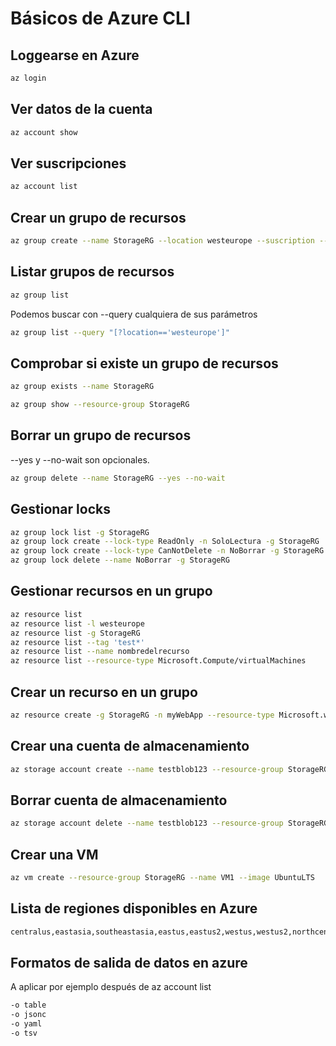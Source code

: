 # Básicos de Azure CLI

## Loggearse en Azure

```bash
az login
```

## Ver datos de la cuenta

```bash
az account show
```

## Ver suscripciones

```bash
az account list
```

## Crear un grupo de recursos

```bash
az group create --name StorageRG --location westeurope --suscription --tags "test" --manage-by "atxpaul@pablo.com"
```

## Listar grupos de recursos

```bash
az group list
```

Podemos buscar con --query cualquiera de sus parámetros

```bash
az group list --query "[?location=='westeurope']"
```

## Comprobar si existe un grupo de recursos

```bash
az group exists --name StorageRG
```

```bash
az group show --resource-group StorageRG
```

## Borrar un grupo de recursos

--yes y --no-wait son opcionales.

```bash
az group delete --name StorageRG --yes --no-wait
```

## Gestionar locks

```bash
az group lock list -g StorageRG
az group lock create --lock-type ReadOnly -n SoloLectura -g StorageRG
az group lock create --lock-type CanNotDelete -n NoBorrar -g StorageRG
az group lock delete --name NoBorrar -g StorageRG
```

## Gestionar recursos en un grupo

```bash
az resource list
az resource list -l westeurope
az resource list -g StorageRG
az resource list --tag 'test*'
az resource list --name nombredelrecurso
az resource list --resource-type Microsoft.Compute/virtualMachines
```

## Crear un recurso en un grupo

```bash
az resource create -g StorageRG -n myWebApp --resource-type Microsoft.web/sites
```

## Crear una cuenta de almacenamiento

```bash
az storage account create --name testblob123 --resource-group StorageRG --location westeurope --sku Standard_LRS --kind StorageV2
```

## Borrar cuenta de almacenamiento

```bash
az storage account delete --name testblob123 --resource-group StorageRG
```

## Crear una VM

```bash
az vm create --resource-group StorageRG --name VM1 --image UbuntuLTS
```

## Lista de regiones disponibles en Azure

```bash
centralus,eastasia,southeastasia,eastus,eastus2,westus,westus2,northcentralus,southcentralus,westcentralus,northeurope,westeurope,japaneast,japanwest,brazilsouth,australiasoutheast,australiaeast,westindia,southindia,centralindia,canadacentral,canadaeast,uksouth,ukwest,koreacentral,francecentral,southafricanorth,uaenorth,australiacentral,switzerlandnorth,germanywestcentral,norwayeast,jioindiawest,westus3,australiacentral2
```

## Formatos de salida de datos en azure

A aplicar por ejemplo después de az account list

```bash
-o table
-o jsonc
-o yaml
-o tsv
```
